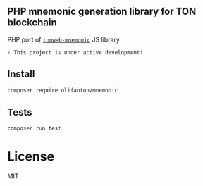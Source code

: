 PHP mnemonic generation library for TON blockchain
---

PHP port of [`tonweb-mnemonic`](https://github.com/toncenter/tonweb-mnemonic) JS library

`⚠️ This project is under active development!`

## Install

```bash
composer require olifanton/mnemonic
```

## Tests

```bash
composer run test
```

# License

MIT
